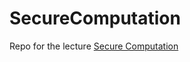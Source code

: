 # SecureComputation
Repo for the lecture [Secure Computation](https://www.seceng.informatik.tu-darmstadt.de/teaching/sommersemester-2017/secure-computation/)
